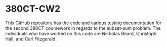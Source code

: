 # 380CT-CW2
This GitHub repository has the code and various testing documentation for the second 380CT coursework in regards to the subset-sum problem.
The individuals who have worked on this code are Nicholas Beard, Christoph Hall, and Carl Fitzgerald.
